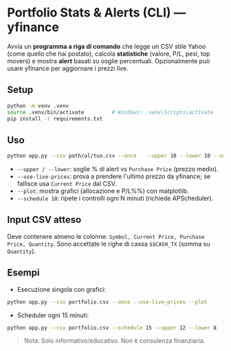 # Portfolio Stats & Alerts (CLI) — yfinance

Avvia un **programma a riga di comando** che legge un CSV stile Yahoo (come quello che hai postato),
calcola **statistiche** (valore, P/L, pesi, top movers) e mostra **alert** basati su soglie percentuali.
Opzionalmente può usare yfinance per aggiornare i prezzi live.

## Setup
```bash
python -m venv .venv
source .venv/bin/activate         # Windows: .venv\Scripts\activate
pip install -r requirements.txt
```

## Uso
```bash
python app.py --csv path/al/tuo.csv --once   --upper 10 --lower 10 --use-live-prices
```
- `--upper / --lower`: soglie % di alert vs `Purchase Price` (prezzo medio).
- `--use-live-prices`: prova a prendere l'ultimo prezzo da yfinance; se fallisce usa `Current Price` dal CSV.
- `--plot`: mostra grafici (allocazione e P/L%%) con matplotlib.
- `--schedule 10`: ripete i controlli ogni N minuti (richiede APScheduler).

## Input CSV atteso
Deve contenere almeno le colonne:
`Symbol, Current Price, Purchase Price, Quantity`.
Sono accettate le righe di cassa `$$CASH_TX` (somma su `Quantity`).

## Esempi
- Esecuzione singola con grafici:
```bash
python app.py --csv portfolio.csv --once --use-live-prices --plot
```
- Scheduler ogni 15 minuti:
```bash
python app.py --csv portfolio.csv --schedule 15 --upper 12 --lower 8
```

> Nota: Solo informativo/educativo. Non è consulenza finanziaria.
